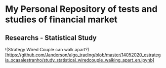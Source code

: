 # My Personal Repository of tests and studies of financial market 

## Researchs - Statistical Study
!(Strategy Wired Couple can walk apart?) [https://github.com/Janderson/algo_trading/blob/master/14052020_estrategia_ocasalestranho/study_statistical_wiredcouple_walking_apart_en.ipynb]
